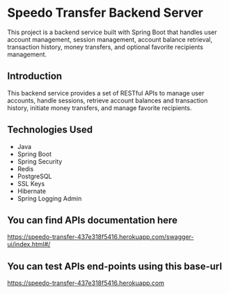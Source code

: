 
# Speedo Transfer Backend Server

This project is a backend service built with Spring Boot that handles user account management, session management, account balance retrieval, transaction history, money transfers, and optional favorite recipients management.

## Introduction

This backend service provides a set of RESTful APIs to manage user accounts, handle sessions, retrieve account balances and transaction history, initiate money transfers, and manage favorite recipients.


## Technologies Used

- Java
- Spring Boot
- Spring Security
- Redis
- PostgreSQL
- SSL Keys
- Hibernate
- Spring Logging Admin

## You can find APIs documentation here 

https://speedo-transfer-437e318f5416.herokuapp.com/swagger-ui/index.html#/

## You can test APIs end-points using this base-url

https://speedo-transfer-437e318f5416.herokuapp.com


